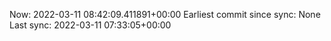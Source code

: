Now: 2022-03-11 08:42:09.411891+00:00 Earliest commit since sync: None Last sync: 2022-03-11 07:33:05+00:00
